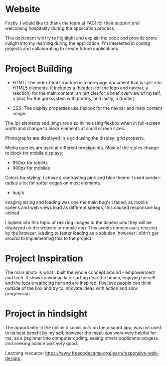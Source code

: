 # Website

Firstly, I would like to thank the team at FAC! for their support and welcoming hospitality during the application process.

This document will try to highlight and explain the code and provide some insight into my learning during the application. I'm interested in coding projects and collaborating to create future applications.

# Project Building

- HTML:
    The index.html structure is a one-page document that is split into HTML5 elements. It includes a (header) for the logo and navbar, a (section) for the main content, an (article) for a brief overview of myself, a (div) for the grid system with photos, and lastly, a (footer).

- CSS:
    The display properties use flexbox for the navbar and main content image.

The (p) elements and (img) are also inline using flexbox when in full-screen width and change to block elements at small screen sizes.

Photographs are displayed in a grid using the display: grid property.

Media queries are used at different breakpoints. Most of the styles change to block for mobile displays:

- 850px for tablets
- 600px for mobiles

Colors for styling, I chose a contrasting pink and blue theme. I used border-radius a lot for softer edges on most elements.

- bug's 

Imaging sizing and loading was one the main bug's i faced, as moblie sceens and web views load as different speeds, this caused responsive lag onload.

I looked into this topic of resizing images to the dimensions they will be displayed on the website or mobile app. This avoids unnecessary resizing by the browser, leading to faster loading as a solution, however i didn't get around to implementing this to the project.


# Project Inspiration

The main photo is what I built the whole concept around - empowerment and tech. It shows a woman kite-surfing near the beach, enjoying herself and the locals wathcing her and are inspired. I believe people can think outside of the box and try to innovate ideas with action and slow progression.

# Project in hindsight 

The opportunity in the online discussion's on the discord app, was not used to its best benefit by my self, however the meet-ups were very helpful for me, as a beginner into computer coding, seeing others applicants progess and seeking advice was very good.

Learning resource: https://www.freecodecamp.org/learn/responsive-web-design/ 